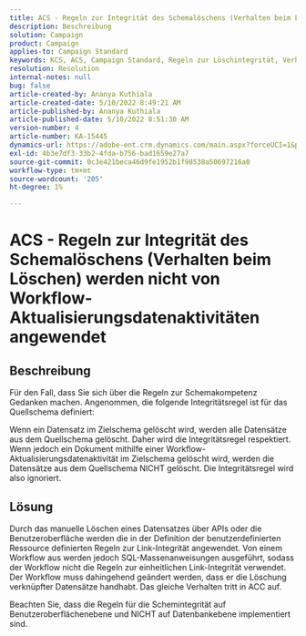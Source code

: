```yaml
---
title: ACS - Regeln zur Integrität des Schemalöschens (Verhalten beim Löschen) werden nicht von Workflow-Aktualisierungsdatenaktivitäten angewendet
description: Beschreibung
solution: Campaign
product: Campaign
applies-to: Campaign Standard
keywords: KCS, ACS, Campaign Standard, Regeln zur Löschintegrität, Verhalten bei Löschung, Workflow, Daten aktualisieren
resolution: Resolution
internal-notes: null
bug: false
article-created-by: Ananya Kuthiala
article-created-date: 5/10/2022 8:49:21 AM
article-published-by: Ananya Kuthiala
article-published-date: 5/10/2022 8:51:30 AM
version-number: 4
article-number: KA-15445
dynamics-url: https://adobe-ent.crm.dynamics.com/main.aspx?forceUCI=1&pagetype=entityrecord&etn=knowledgearticle&id=01894013-3ed0-ec11-a7b5-0022480a8e40
exl-id: 4b3e7df3-33b2-4fda-b756-bad1659e27a7
source-git-commit: 0c3e421beca46d9fe1952b1f98538a50697216a0
workflow-type: tm+mt
source-wordcount: '205'
ht-degree: 1%

---
```


# ACS - Regeln zur Integrität des Schemalöschens (Verhalten beim Löschen) werden nicht von Workflow-Aktualisierungsdatenaktivitäten angewendet

## Beschreibung


Für den Fall, dass Sie sich über die Regeln zur Schemakompetenz Gedanken machen. Angenommen, die folgende Integritätsregel ist für das Quellschema definiert:



Wenn ein Datensatz im Zielschema gelöscht wird, werden alle Datensätze aus dem Quellschema gelöscht. Daher wird die Integritätsregel respektiert. Wenn jedoch ein Dokument mithilfe einer Workflow-Aktualisierungsdatenaktivität im Zielschema gelöscht wird, werden die Datensätze aus dem Quellschema NICHT gelöscht. Die Integritätsregel wird also ignoriert.


## Lösung


Durch das manuelle Löschen eines Datensatzes über APIs oder die Benutzeroberfläche werden die in der Definition der benutzerdefinierten Ressource definierten Regeln zur Link-Integrität angewendet. Von einem Workflow aus werden jedoch SQL-Massenanweisungen ausgeführt, sodass der Workflow nicht die Regeln zur einheitlichen Link-Integrität verwendet. Der Workflow muss dahingehend geändert werden, dass er die Löschung verknüpfter Datensätze handhabt. Das gleiche Verhalten tritt in ACC auf.

Beachten Sie, dass die Regeln für die Schemintegrität auf Benutzeroberflächenebene und NICHT auf Datenbankebene implementiert sind.
